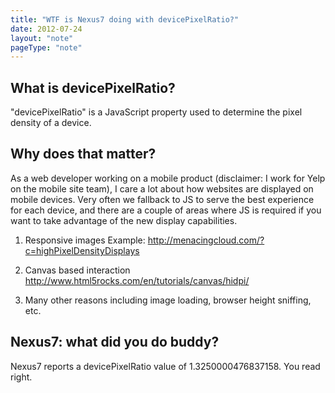 ```yaml
---
title: "WTF is Nexus7 doing with devicePixelRatio?"
date: 2012-07-24
layout: "note"
pageType: "note"
---
```

What is devicePixelRatio?
-------------------------
"devicePixelRatio" is a JavaScript property used to determine the pixel density of a device.

Why does that matter?
---------------------
As a web developer working on a mobile product (disclaimer: I work for Yelp on
the mobile site team), I care a lot about how websites are displayed on mobile
devices.
Very often we fallback to JS to serve the best experience for each device, and
there are a couple of areas where JS is required if you want to take advantage
of the new display capabilities.

1. Responsive images
Example: http://menacingcloud.com/?c=highPixelDensityDisplays

2. Canvas based interaction
http://www.html5rocks.com/en/tutorials/canvas/hidpi/

3. Many other reasons including image loading, browser height sniffing, etc.

Nexus7: what did you do buddy?
------------------------------
Nexus7 reports a devicePixelRatio value of 1.3250000476837158. You read right.
